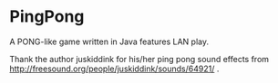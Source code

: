 PingPong
========

A PONG-like game written in Java features LAN play.

Thank the author juskiddink for his/her ping pong sound effects from http://freesound.org/people/juskiddink/sounds/64921/ .
